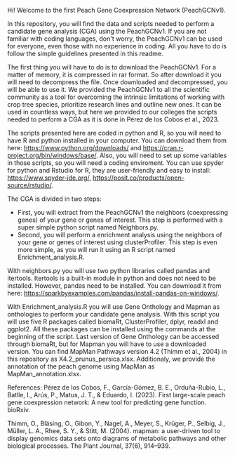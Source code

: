 Hi! Welcome to the first Peach Gene Coexpression Network (PeachGCNv1).

In this repository, you will find the data and scripts needed to perform a candidate gene analysis (CGA) using the PeachGCNv1. If you are not familiar with coding languages, don't worry, the PeachGCNv1 can be used for everyone, even those with no experience in coding. All you have to do is follow the simple guidelines presented in this readme.

The first thing you will have to do is to download the PeachGCNv1. For a matter of memory, it is compressed in rar format. So after download it you will need to decompress the file. Once downloaded and decompressed, you will be able to use it. We provided the PeachGCNv1 to all the scientific community as a tool for overcoming the intrinsic limitations of working with crop tree species, prioritize research lines and outline new ones. It can be used in countless ways, but here we provided to our colleges the scripts needed to perform a CGA as it is done in Pérez de los Cobos et al., 2023.

The scripts presented here are coded in python and R, so you will need to have R and python installed in your computer. You can download them from here: https://www.python.org/downloads/ and https://cran.r-project.org/bin/windows/base/. Also, you will need to set up some variables in those scripts, so you will need a coding enviroment. You can use spyder for python and Rstudio for R, they are user-friendly and easy to install: https://www.spyder-ide.org/, https://posit.co/products/open-source/rstudio/.

The CGA is divided in two steps:
  - First, you will extract from the PeachGCNv1 the neighbors (coexpressing genes) of your gene or genes of interest. This step is performed with a super simple python script named Neighbors.py.
  - Second, you will perform a enrichment analysis using the neighbors of your gene or genes of interest using clusterProfiler. This step is even more simple, as you will run it using an R script named Enrichment_analysis.R.

With neighbors.py you will use two python libraries called pandas and itertools. Itertools is a built-in module in python and does not need to be installed. However, pandas need to be installed. You can download it from here: https://sparkbyexamples.com/pandas/install-pandas-on-windows/.

With Enrichment_analysis.R you will use Gene Onthology and Mapman as onthologies to perform your candidate gene analysis. With this script you will use five R packages called biomaRt, ClusterProfiler, dplyr, readxl and ggplot2. All these packages can be installed using the commands at the beginning of the script. Last version of Gene Onthology can be accessed through biomaRt, but for Mapman you will have to use a downloaded version. You can find MapMan Pathways version 4.2 (Thimm et al., 2004) in this repository as X4.2_prunus_persica.xlsx. Additionaly, we provide the annotation of the peach genome using MapMan as MapMan_annotation.xlsx.

References:
Pérez de los Cobos, F., García-Gómez, B. E., Orduña-Rubio, L., Batlle, I., Arús, P., Matus, J. T., & Eduardo, I. (2023). First large-scale peach gene coexpression network: A new tool for predicting gene function. bioRxiv.

Thimm, O., Bläsing, O., Gibon, Y., Nagel, A., Meyer, S., Krüger, P., Selbig, J., Müller, L. A., Rhee, S. Y., & Stitt, M. (2004). mapman: a user-driven tool to display genomics data sets onto diagrams of metabolic pathways and other biological processes. The Plant Journal, 37(6), 914–939. 
